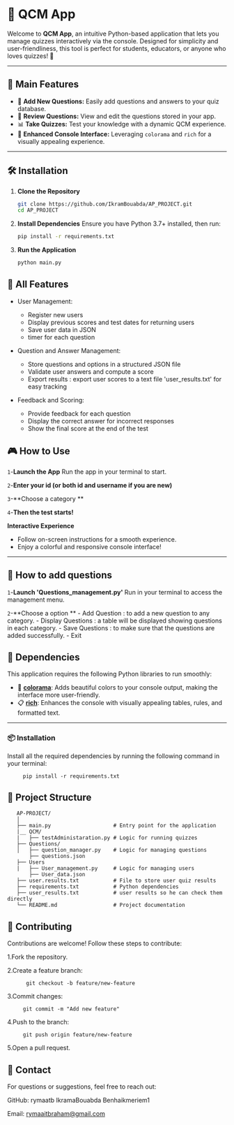 # 📝 QCM App

Welcome to **QCM App**, an intuitive Python-based application that lets you manage quizzes interactively via the console. Designed for simplicity and user-friendliness, this tool is perfect for students, educators, or anyone who loves quizzes! 🎉

---

## 🌟 Main Features

- 🚀 **Add New Questions:** Easily add questions and answers to your quiz database.
- 📜 **Review Questions:** View and edit the questions stored in your app.
- 📊 **Take Quizzes:** Test your knowledge with a dynamic QCM experience.
- 🎨 **Enhanced Console Interface:** Leveraging `colorama` and `rich` for a visually appealing experience.

---

## 🛠️ Installation

1. **Clone the Repository**
   ```bash
   git clone https://github.com/IkramBouabda/AP_PROJECT.git
   cd AP_PROJECT
   ```
2. **Install Dependencies**
   Ensure you have Python 3.7+ installed, then run:
   ```bash
   pip install -r requirements.txt
   ```
3. **Run the Application**
   ```bash
   python main.py
   ```

## 🌟 All Features

- User Management:

  - Register new users
  - Display previous scores and test dates for returning users
  - Save user data in JSON
  - timer for each question

- Question and Answer Management:

  - Store questions and options in a structured JSON file
  - Validate user answers and compute a score
  - Export results : export user scores to a text file 'user_results.txt' for easy tracking

- Feedback and Scoring:

  - Provide feedback for each question
  - Display the correct answer for incorrect responses
  - Show the final score at the end of the test

## 🎮 How to Use

`1`-**Launch the App**
Run the app in your terminal to start.

`2`-**Enter your id (or both id and username if you are new)** 

`3`-**Choose a category **

`4`-**Then the test starts!**

**Interactive Experience**

- Follow on-screen instructions for a smooth experience.
- Enjoy a colorful and responsive console interface!

---
## :pencil:  How to add questions

`1`-**Launch 'Questions_management.py'**
Run in your terminal to access the management menu.

`2`-**Choose a option **
      - Add Question : to add a new question to any category.
      - Display Questions : a table will be displayed showing questions in each category.
      - Save Questions : to make sure that the questions are added successfully.
      - Exit

## 🛑 Dependencies

This application requires the following Python libraries to run smoothly:

- 🎨 **[colorama](https://pypi.org/project/colorama/)**: Adds beautiful colors to your console output, making the interface more user-friendly.
- 📋 **[rich](https://pypi.org/project/rich/)**: Enhances the console with visually appealing tables, rules, and formatted text.

---

### 📦 Installation

Install all the required dependencies by running the following command in your terminal:

         pip install -r requirements.txt

## 📂 Project Structure

       AP-PROJECT/
       │
       ├── main.py                    # Entry point for the application
       |__ QCM/
       |   ├── testAdministaration.py # Logic for running quizzes
       ├── Questions/
       │   ├── question_manager.py    # Logic for managing questions
           ├── questions.json
       ├── Users
       |   ├── User_management.py     # Logic for managing users
           ├── User_data.json
       ├── user.results.txt           # File to store user quiz results
       ├── requirements.txt           # Python dependencies
       ├── user_results.txt           # user results so he can check them directly 
       └── README.md                  # Project documentation

## 🤝 Contributing

Contributions are welcome! Follow these steps to contribute:

1.Fork the repository.

2.Create a feature branch:

          git checkout -b feature/new-feature

3.Commit changes:

         git commit -m "Add new feature"

4.Push to the branch:

         git push origin feature/new-feature

5.Open a pull request.

## 📧 Contact

For questions or suggestions, feel free to reach out:

GitHub: rymaatb IkramaBouabda Benhaikmeriem1

Email: rymaaitbraham@gmail.com
